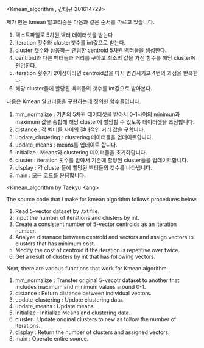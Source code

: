 <Kmean_algorithm , 강태규 201614729>

제가 만든 kmean 알고리즘은 다음과 같은 순서를 따르고 있습니다.

1. 텍스트파일로 5차원 벡터 데이터셋을 받는다
2. iteration 횟수와 cluster갯수를 int값으로 받는다.
3. cluster 갯수와 상응하는 렌덤한 centroid 5차원 벡터들을 생성한다.
4. centroid과 다른 벡터들과 거리를 구하고 최소의 값을 가진 함수를 해당 cluster에 편입한다.
5. iteration 횟수가 2이상이라면 centroid값을 다시 변경시키고 4번의 과정을 반복한다.
6. 해당 cluster들에 할당된 벡터들의 갯수를 int값으로 받아본다. 

다음은 Kmean 알고리즘을 구현하는데 정의한 함수들입니다.

1. mm_normalize : 기존의 5차원 데이터셋을 받아서 0-1사이의 minimun과 maximum 값을 종합해 해당 cluster에 할당할 수 있도록 데이터셋을 조정합니다.
2. distance : 각 벡터들 사이의 절대적인 거리 값을 구합니다.
3. update_clustering : clustering 데이터들을 업데이트합니다. 
4. update_means : means를 업데이트 합니다. 
5. initialize : Means와 clustering 데이터들을 초기화합니다. 
6. cluster : iteration 횟수를 받아서 기존에 할당된 cluster들을 업데이트합니다.
7. display : 각 cluster들에 할당된 벡터들의 갯수를 나타냅니다.
8. main : 모든 코드를 운용합니다. 


<Kmean_algorithm by Taekyu Kang>

The source code that I make for kmean algorithm follows procedures below.

1. Read 5-vector dataset by .txt file.
2. Input the number of iterations and clusters by int.
3. Create a consistent number of 5-vector centroids as an iteration number.
4. Analyze distanace between centroid and vectors and assign vectors to clusters that has minimum cost.
5. Modify the cost of centroid if the iteration is repetitive over twice.
6. Get a result of clusters by int that has following vectors. 

Next, there are various functions that work for Kmean algorithm.

1. mm_normalize : Transfer original 5-vecotr dataset to another that includes maximum and minimum values around 0-1.
2. distance : Return distance between individual vectors.
3. update_clustering : Update clustering data.
4. update_means : Update means.
5. initialize : Initialize Means and clustering data.
6. cluster : Update original clusters to new as follow the number of iterations.
7. display : Return the number of clusters and assigned vectors.
8. main : Operate entire source.
